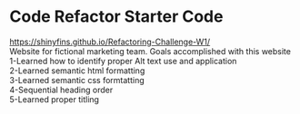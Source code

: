 # Code Refactor Starter Code

https://shinyfins.github.io/Refactoring-Challenge-W1/
<br>
Website for fictional marketing team. 
Goals accomplished with this website 
<br>
1-Learned how to identify proper Alt text use and application
<br>
2-Learned semantic html formatting 
<br>
3-Learned semantic css formtatting
<br>
4-Sequential heading order
<br>
5-Learned proper titling
<br>

